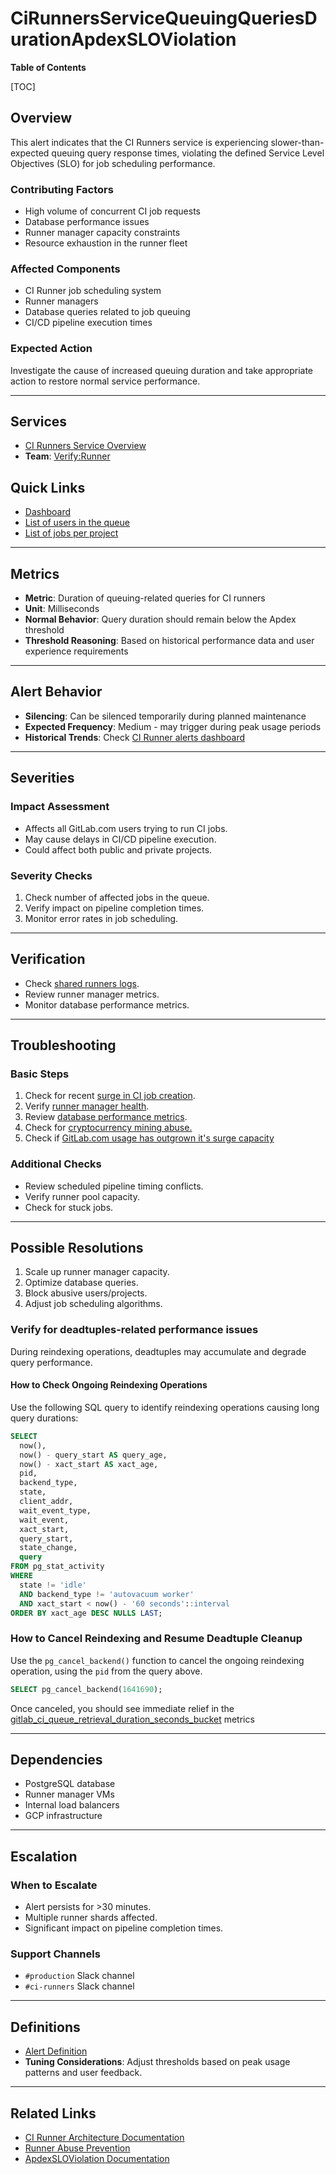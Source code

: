 # CiRunnersServiceQueuingQueriesDurationApdexSLOViolation

**Table of Contents**

[TOC]

## Overview

This alert indicates that the CI Runners service is experiencing slower-than-expected queuing query response times, violating the defined Service Level Objectives (SLO) for job scheduling performance.

### Contributing Factors

- High volume of concurrent CI job requests
- Database performance issues
- Runner manager capacity constraints
- Resource exhaustion in the runner fleet

### Affected Components

- CI Runner job scheduling system
- Runner managers
- Database queries related to job queuing
- CI/CD pipeline execution times

### Expected Action

Investigate the cause of increased queuing duration and take appropriate action to restore normal service performance.

---

## Services

- [CI Runners Service Overview](https://dashboards.gitlab.net/d/ci-runners-main/ci-runners-overview)
- **Team**: [Verify:Runner](https://handbook.gitlab.com/handbook/engineering/development/ops/verify/runner/)

## Quick Links

- [Dashboard](https://dashboards.gitlab.net/goto/uXCF8OvNg?orgId=1)
- [List of users in the queue](https://log.gprd.gitlab.net/goto/4109739640f8b21b278ca5060012fbf7)
- [List of jobs per project](https://log.gprd.gitlab.net/goto/63f83c2a163fb0b29edc33b19773db25)

---

## Metrics

- **Metric**: Duration of queuing-related queries for CI runners
- **Unit**: Milliseconds
- **Normal Behavior**: Query duration should remain below the Apdex threshold
- **Threshold Reasoning**: Based on historical performance data and user experience requirements

---

## Alert Behavior

- **Silencing**: Can be silenced temporarily during planned maintenance
- **Expected Frequency**: Medium - may trigger during peak usage periods
- **Historical Trends**: Check [CI Runner alerts dashboard](https://alerts.gitlab.net/#/alerts?filter=%7Btype%3D%22ci-runners%22%2C%20tier%3D%22sv%22%7D)

---

## Severities

### Impact Assessment

- Affects all GitLab.com users trying to run CI jobs.
- May cause delays in CI/CD pipeline execution.
- Could affect both public and private projects.

### Severity Checks

1. Check number of affected jobs in the queue.
2. Verify impact on pipeline completion times.
3. Monitor error rates in job scheduling.

---

## Verification

- Check [shared runners logs](https://log.gprd.gitlab.net/goto/b9aed2474a7ffe194a10d4445a02893a).
- Review runner manager metrics.
- Monitor database performance metrics.

---

## Troubleshooting

### Basic Steps

1. Check for recent [surge in CI job creation](../service-ci-runners.md#surge-of-scheduled-pipelines).
2. Verify [runner manager health](https://dashboards.gitlab.net/goto/uXCF8OvNg?orgId=).
3. Review [database performance metrics](https://dashboards.gitlab.net/goto/jykuUODNR?orgId=1).
4. Check for [cryptocurrency mining abuse.](../service-ci-runners.md#abuse-of-resources-cryptocurrency-mining)
5. Check if [GitLab.com usage has outgrown it's surge capacity](../service-ci-runners.md#gitlabcom-usage-has-outgrown-its-surge-capacity)

### Additional Checks

- Review scheduled pipeline timing conflicts.
- Verify runner pool capacity.
- Check for stuck jobs.

---

## Possible Resolutions

1. Scale up runner manager capacity.
2. Optimize database queries.
3. Block abusive users/projects.
4. Adjust job scheduling algorithms.

### **Verify for deadtuples-related performance issues**

During reindexing operations, deadtuples may accumulate and degrade query performance.

#### How to Check Ongoing Reindexing Operations

Use the following SQL query to identify reindexing operations causing long query durations:

```sql
SELECT
  now(),
  now() - query_start AS query_age,
  now() - xact_start AS xact_age,
  pid,
  backend_type,
  state,
  client_addr,
  wait_event_type,
  wait_event,
  xact_start,
  query_start,
  state_change,
  query
FROM pg_stat_activity
WHERE
  state != 'idle'
  AND backend_type != 'autovacuum worker'
  AND xact_start < now() - '60 seconds'::interval
ORDER BY xact_age DESC NULLS LAST;
```

### How to Cancel Reindexing and Resume Deadtuple Cleanup

Use the `pg_cancel_backend()` function to cancel the ongoing reindexing operation, using the `pid` from the query above.

```sql
SELECT pg_cancel_backend(1641690);
```

Once canceled, you should see immediate relief in the [gitlab_ci_queue_retrieval_duration_seconds_bucket](https://dashboards.gitlab.net/goto/uHOt_ODHR?orgId=1) metrics

---

## Dependencies

- PostgreSQL database
- Runner manager VMs
- Internal load balancers
- GCP infrastructure

---

## Escalation

### When to Escalate

- Alert persists for >30 minutes.
- Multiple runner shards affected.
- Significant impact on pipeline completion times.

### Support Channels

- `#production` Slack channel
- `#ci-runners` Slack channel

---

## Definitions

- [Alert Definition](https://alerts.gitlab.net/#/alerts?filter=%7Btype%3D%22ci-runners%22%2C%20tier%3D%22sv%22%7D)
- **Tuning Considerations**: Adjust thresholds based on peak usage patterns and user feedback.

---

## Related Links

- [CI Runner Architecture Documentation](https://about.gitlab.com/handbook/engineering/infrastructure/production-architecture/ci-architecture.html)
- [Runner Abuse Prevention](../service-ci-runners.md)
- [ApdexSLOViolation Documentation](../alerts/ApdexSLOViolation.md)
